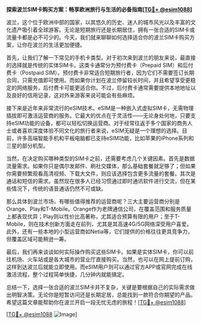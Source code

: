 **探索波兰SIM卡购买方案：畅享欧洲旅行与生活的必备指南[[TG💪+ @esim1088](https://t.me/s/esim1088)]**

波兰，这个位于欧洲中部的国家，以其悠久的历史、迷人的城市风光以及丰富的文化遗产吸引着全球游客。无论是短期旅行还是长期居住，拥有一张合适的SIM卡或流量卡都是必不可少的。今天，我们就来聊聊如何选择适合你的波兰SIM卡购买方案，让你在波兰的生活更加便捷。

首先，让我们了解一下常见的手机卡类型。对于初次来到波兰的朋友来说，最直接的选择就是传统的实体SIM卡。这类卡通常分为预付费卡（Prepaid SIM）和后付费卡（Postpaid SIM）。预付费卡非常适合短期旅行者，因为它们不需要签订长期合同，只需充值即可使用。而如果你计划在波兰停留较长时间，并且希望享受更稳定的网络服务，后付费卡可能更适合你。不过，后付费卡通常需要提供本地地址以及良好的信用记录，这对外来游客来说可能会有些麻烦。

接下来是近年来非常流行的eSIM技术。eSIM是一种嵌入式虚拟SIM卡，无需物理插拔即可激活运营商的服务。它最大的优点在于灵活性——无论身处何地，只要支持eSIM功能的设备，都可以轻松切换运营商。对于经常往返于多个国家的商务人士或者喜欢深度体验不同文化的旅行者来说，eSIM无疑是一个理想的选择。目前，许多高端智能手机和平板电脑都已支持eSIM功能，比如苹果的iPhone系列和三星的部分机型。

当然，在决定购买哪种类型的SIM卡之前，还需要考虑几个关键因素。首先是数据流量需求。如果你只是偶尔发邮件、刷社交媒体，那么基础套餐就足够了；但如果你需要频繁观看高清视频、下载大文件，则应该选择包含更多流量的套餐。其次是通话和短信的需求。虽然现在很多人已经习惯通过即时通讯软件进行交流，但在某些情况下，传统的语音通话仍然不可或缺。

那么具体到波兰市场，有哪些值得推荐的运营商呢？三大主要运营商分别是Orange、Play和T-Mobile。Orange作为老牌通信公司，在覆盖范围和服务质量上都表现优异；Play则以性价比高著称，尤其适合预算有限的用户；至于T-Mobile，则在技术创新方面走在前列，尤其是其高速4G/5G网络深受用户喜爱。此外，还有一些本地的小型运营商如Netia等，它们提供的价格往往更具竞争力，但覆盖区域可能稍逊一筹。

最后，我们再来谈谈如何实际操作购买这些SIM卡。如果是实体SIM卡，你可以前往机场、火车站或是各大城市的营业厅直接购买。当然，也可以在网上提前订购，这样到达波兰后就能立即使用。而eSIM用户则可以通过官方APP或官网完成在线激活流程，整个过程简单快捷，几分钟内就能搞定。

总结一下，选择一张合适的波兰SIM卡并不复杂，关键是要根据自己的实际需求做出明智决策。无论你是短暂访问还是长期定居，总能找到一款符合你期望的产品。希望这篇文章能帮助你在波兰开启一段无忧无虑的旅程！[[TG💪+ @esim1088](https://t.me/s/esim1088)]

[[TG💪+ @esim1088](https://t.me/s/esim1088) ![Image](https://i.postimg.cc/4NQfJmqS/Snipaste-2025-05-13-00-14-12.png)]